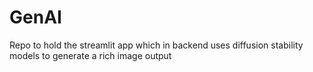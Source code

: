# GenAI
Repo to hold the streamlit app which in backend uses diffusion stability models to generate a rich image output 
